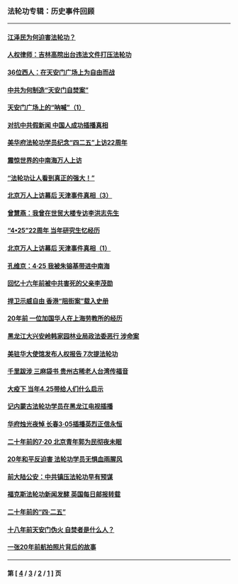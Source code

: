 ### 法轮功专辑：历史事件回顾
---
#### [江泽民为何迫害法轮功？](../../pages/nf5793/n13876324.md?12200430) 
#### [人权律师：吉林高院出台违法文件打压法轮功](../../pages/nf5793/n13825665.md?12200430) 
#### [36位西人：在天安门广场上为自由而战](../../pages/nf5793/n13390029.md?12200430) 
#### [中共为何制造“天安门自焚案”](../../pages/nf5793/n13183270.md?12200430) 
#### [天安门广场上的“呐喊”（1）](../../pages/nf5793/n13105277.md?12200430) 
#### [对抗中共假新闻 中国人成功插播真相](../../pages/nf5793/n12910618.md?12200430) 
#### [美华府法轮功学员纪念“四二五”上访22周年](../../pages/nf5793/n12904445.md?12200430) 
#### [震惊世界的中南海万人上访](../../pages/nf5793/n12903976.md?12200430) 
#### [“法轮功让人看到真正的强大！”](../../pages/nf5793/n12903195.md?12200430) 
#### [北京万人上访幕后 天津事件真相（3）](../../pages/nf5793/n12902807.md?12200430) 
#### [曾慧燕：我曾在世贸大楼专访李洪志先生](../../pages/nf5793/n12898729.md?12200430) 
#### [“4•25”22周年 当年研究生忆经历](../../pages/nf5793/n12894152.md?12200430) 
#### [北京万人上访幕后 天津事件真相（1）](../../pages/nf5793/n12885174.md?12200430) 
#### [孔维京：4·25 我被朱镕基带进中南海](../../pages/nf5793/n12864987.md?12200430) 
#### [回忆十六年前被中共害死的父亲李茂勋](../../pages/nf5793/n12880270.md?12200430) 
#### [捍卫示威自由 香港“阻街案”载入史册](../../pages/nf5793/n12811245.md?12200430) 
#### [20年前 一位加国华人在上海劳教所的经历](../../pages/nf5793/n12707932.md?12200430) 
#### [黑龙江大兴安岭韩家园林业局政法委恶行 涉命案](../../pages/nf5793/n12622815.md?12200430) 
#### [美驻华大使馆发布人权报告 7次提法轮功](../../pages/nf5793/n12520541.md?12200430) 
#### [千里跋涉 三麻袋书 贵州古稀老人台湾传福音](../../pages/nf5793/n12198750.md?12200430) 
#### [大疫下 当年4.25带给人们什么启示](../../pages/nf5793/n12058565.md?12200430) 
#### [记内蒙古法轮功学员在黑龙江电视插播](../../pages/nf5793/n11699194.md?12200430) 
#### [华府烛光夜悼 长春3·05插播英烈正信永恒](../../pages/nf5793/n11397432.md?12200430) 
#### [二十年前的7·20 北京青年郭为民彻夜未眠](../../pages/nf5793/n11354195.md?12200430) 
#### [20年和平反迫害 法轮功学员无惧血雨腥风](../../pages/nf5793/n11348279.md?12200430) 
#### [前大陆公安：中共镇压法轮功早有预谋](../../pages/nf5793/n11352168.md?12200430) 
#### [福克斯法轮功新闻发酵  英国每日邮报转载](../../pages/nf5793/n11285952.md?12200430) 
#### [二十年前的“四·二五”](../../pages/nf5793/n11207639.md?12200430) 
#### [十八年前天安门伪火 自焚者是什么人？](../../pages/nf5793/n10996556.md?12200430) 
#### [一张20年前航拍照片背后的故事](../../pages/nf5793/n10693797.md?12200430) 

---
#### 第 [ [4](./4.md?12200430) / [3](./3.md?12200430) / [2](./2.md?12200430) / [1](./1.md?12200430) ] 页
